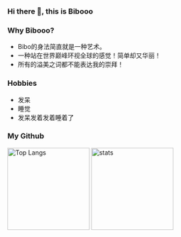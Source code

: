 ### Hi there 👋, this is Bibooo

### Why  Bibooo?
- Bibo的身法简直就是一种艺术。
- 一种站在世界巅峰环视全球的感觉！简单却又华丽！
- 所有的溢美之词都不能表达我的崇拜！


### Hobbies
 - 发呆
 - 睡觉
 - 发呆发着发着睡着了

### My Github
<img src="https://github-readme-stats.vercel.app/api/top-langs/?username=Bibooo25730&layout=compact&langs_count=8&theme=calm&role=OWNER,COLLABORATOR" alt="Top Langs" height="185px"/> <img src="https://github-readme-stats.vercel.app/api?username=Bibooo25730&count_private=true&theme=calm&show_icons=true&include_all_commits=true&role=OWNER,ORGANIZATION_MEMBER,COLLABORATOR" alt="stats" height="185px">
<!--

** is a ✨ _special_ ✨ repository because its `README.md` (this file) appears on your GitHub profile.

Here are some ideas to get you started:

- 🔭 I’m currently working on ...
- 🌱 I’m currently learning ...
- 👯 I’m looking to collaborate on ...
- 🤔 I’m looking for help with ...
- 💬 Ask me about ...
- 📫 How to reach me: ...
- 😄 Pronouns: ...
- ⚡ Fun fact: ...
-->
